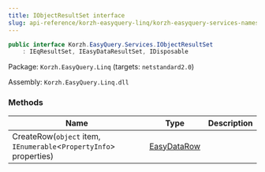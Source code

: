 ```yaml
---
title: IObjectResultSet interface
slug: api-reference/korzh-easyquery-linq/korzh-easyquery-services-namespace/iobjectresultset-interface
---
```

```csharp
public interface Korzh.EasyQuery.Services.IObjectResultSet
    : IEqResultSet, IEasyDataResultSet, IDisposable

```
Package: `Korzh.EasyQuery.Linq` (targets: `netstandard2.0`)

Assembly: `Korzh.EasyQuery.Linq.dll`

### Methods

| Name | Type | Description | 
| --- | --- | --- | 
| CreateRow(`object` item, `IEnumerable`&lt;`PropertyInfo`&gt; properties) | [EasyDataRow](api-reference/easydata-core/easydata-namespace/easydatarow-class) |  |
